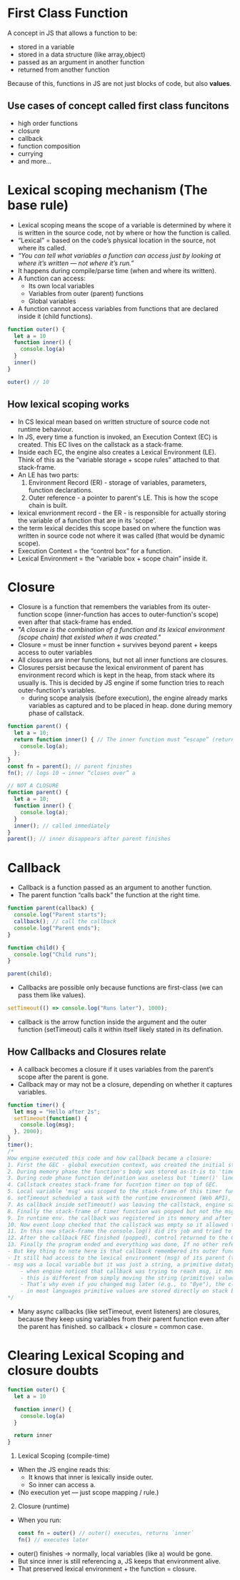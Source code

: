 # First Class Function
A concept in JS that allows a function to be:
- stored in a variable
- stored in a data structure (like array,object)
- passed as an argument in another function
- returned from another function

Because of this, functions in JS are not just blocks of code, but also **values**.

## Use cases of concept called first class funcitons
- high order functions
- closure
- callback
- function composition
- currying
- and more...

# Lexical scoping mechanism (The base rule)
- Lexical scoping means the scope of a variable is determined by where it is written in the source code, not by where or how the function is called.
- “Lexical” = based on the code’s physical location in the source, not where its called.
- _“You can tell what variables a function can access just by looking at where it’s written — not where it’s run.”_
- It happens during compile/parse time (when and where its written).
- A function can access:
    - Its own local variables
    - Variables from outer (parent) functions
    - Global variables
- A function cannot access variables from functions that are declared inside it (child functions).
```js
function outer() {
  let a = 10
  function inner() {
    console.log(a)
  }
  inner()
}

outer() // 10
```

## How lexical scoping works
- In CS lexical mean based on written structure of source code not runtime behaviour.
- In JS, every time a function is invoked, an Execution Context (EC) is created. This EC lives on the callstack as a stack-frame.
- Inside each EC, the engine also creates a Lexical Environment (LE). Think of this as the “variable storage + scope rules” attached to that stack-frame.
- An LE has two parts:
    1. Environment Record (ER) - storage of variables, parameters, function declarations.
    2. Outer reference - a pointer to parent's LE. This is how the scope chain is built.
- lexical envrionment record - the ER - is responsible for actually storing the variable of a function that are in its 'scope'.
- the term lexical decides this scope based on where the function was written in source code not where it was called (that would be dynamic scope).
- Execution Context = the “control box” for a function.
- Lexical Environment = the “variable box + scope chain” inside it.

# Closure
- Closure is a function that remembers the variables from its outer-function scope (inner-function has acces to outer-function's scope) even after that stack-frame has ended.
- _"A closure is the combination of a function and its lexical environment (scope chain) that existed when it was created."_
- Closure = must be inner function + survives beyond parent + keeps access to outer variables
- All closures are inner functions, but not all inner functions are closures.
- Closures persist because the lexical environment of parent has environment record which is kept in the heap, from stack where its usually is. This is decided by JS engine if some function tries to reach outer-function's variables.
    - during scope analysis (before execution), the engine already marks variables as captured and to be placed in heap. done during memory phase of callstack.
```js
function parent() {
  let a = 10;
  return function inner() { // The inner function must “escape” (returned or passed out), so it outlives the parent.
    console.log(a);
  };
}
const fn = parent(); // parent finishes
fn(); // logs 10 → inner “closes over” a
```
```js
// NOT A CLOSURE
function parent() {
  let a = 10;
  function inner() {
    console.log(a);
  }
  inner(); // called immediately
}
parent(); // inner disappears after parent finishes
```

# Callback
- Callback is a function passed as an argument to another function.
- The parent function “calls back” the function at the right time.
```js
function parent(callback) {
  console.log("Parent starts");
  callback(); // call the callback
  console.log("Parent ends");
}

function child() {
  console.log("Child runs");
}

parent(child);
```
- Callbacks are possible only because functions are first-class (we can pass them like values).
```js
setTimeout(() => console.log("Runs later"), 1000);
```
- callback is the arrow function inside the argument and the outer function (setTimeout) calls it within itself likely stated in its defination.

## How Callbacks and Closures relate
- A callback becomes a closure if it uses variables from the parent’s scope after the parent is gone.
- Callback may or may not be a closure, depending on whether it captures variables.
```js
function timer() {
  let msg = "Hello after 2s";
  setTimeout(function() {
    console.log(msg);
  }, 2000);
}
timer();
/*
How engine executed this code and how callback became a closure:
1. First the GEC - global execution context, was created the initial stack-frame for the whole program.
2. During memory phase the function's body was stored as-it-is to 'timer' variable. 
3. During code phase function defination was useless but 'timer()' line was important as now the stack-frame is under execution.
4. Callstack creates stack-frame for fucntion timer on top of GEC.
5. Local variable 'msg' was scoped to the stack-frame of this timer function (FEC - function execution context).
6. setTimeout scheduled a task with the runtime environment (Web API), then immediately returned control to the JS engine. Time-taking and blocking work was handed-off to runtime environment along with 2s timer. This was it prevented the js-thread from being blocked to perform this time-consuming task.
7. As callback inside setTimeout() was leaving the callstack, engine said store the 'msg' to heap for long-term as callback is trying to reach it (entire lexical environment record was retained in heap by the engine as it needed to outlive the FEC of parent function because the callback referenced it). Now 'msg' was no longer attached to its function's stack-frame.
8. Finally the stack-frame of timer function was popped but not the msg variable and its data in it.
9. In runtime env. the callback was registered in its memory and after the internal clock of 2 seconds ran out it was sent to MacroTask Queue.
10. Now event loop checked that the callstack was empty so it allowed the callback from Queue to enter to make a new stack-frame for execution on top of the GEC (GEC remains alive and running for the async callback that is remaining).
11. In this new stack-frame the console.log() did its job and tried to access 'msg' variable which it got from heap.
12. After the callback FEC finished (popped), control returned to the GEC. The GEC itself is popped only when the program ends and the event loop has no more work.
13. Finally the program ended and everything was done, If no other references to msg, garbage collector may now clean it.
- But key thing to note here is that callback remembered its outer function's variable even when its stack-frame (execution context) was gone. This is the defination of closure. So the callback became a closure also.
- It still had access to the lexical environment (msg) of its parent (timer) after the parent’s execution context was gone.
- msg was a local variable but it was just a string, a primitive datatype. so it was stored in stack directly not heap.
    - when engine noticed that callback was trying to reach msg, it moved whole lexical environment record of it to heap.
    - this is different from simply moving the string (primitive) value because, record also has the binding (assignment of value to variable).
    - That’s why even if you changed msg later (e.g., to "Bye"), the closure would still see the latest value, because it still points to the binding, not a frozen copy.
    - in most languages primitive values are stored directly on stack but in JS primitive values are stored in the variable’s environment record. That environment record itself is managed in the call stack (inside the execution context).
*/
```
- Many async callbacks (like setTimeout, event listeners) are closures, because they keep using variables from their parent function even after the parent has finished. so callback + closure = common case.

# Clearing Lexical Scoping and closure doubts
```js
function outer() {
  let a = 10

  function inner() {
    console.log(a)
  }

  return inner
}
```
1. Lexical Scoping (compile-time)
- When the JS engine reads this:
    - It knows that inner is lexically inside outer.
    - So inner can access a.
- (No execution yet — just scope mapping / rule.)
2. Closure (runtime)
- When you run:
    ```js
    const fn = outer() // outer() executes, returns `inner`
    fn() // executes later
    ```
- outer() finishes → normally, local variables (like a) would be gone.
- But since inner is still referencing a, JS keeps that environment alive.
- That preserved lexical environment + the function = closure.